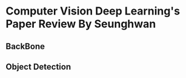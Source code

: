 Computer Vision Deep Learning's Paper Review By Seunghwan
=============

BackBone
-------------

Object Detection
-------------
